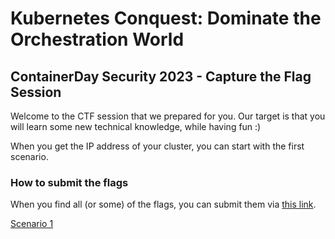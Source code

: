 # Kubernetes Conquest: Dominate the Orchestration World 

## ContainerDay Security 2023 - Capture the Flag Session

Welcome to the CTF session that we prepared for you. Our target is that you will learn some new technical knowledge, while having fun :)

When you get the IP address of your cluster, you can start with the first scenario.

### How to submit the flags

When you find all (or some) of the flags, you can submit them via [this link](https://forms.gle/gPP94Xd44MFwQwcXA).

[Scenario 1](./SCENARIO_1.md)
